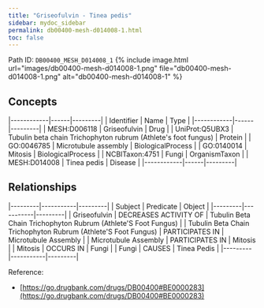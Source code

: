 ```yaml
---
title: "Griseofulvin - Tinea pedis"
sidebar: mydoc_sidebar
permalink: db00400-mesh-d014008-1.html
toc: false 
---
```



Path ID: `DB00400_MESH_D014008_1`
{% include image.html url="images/db00400-mesh-d014008-1.png" file="db00400-mesh-d014008-1.png" alt="db00400-mesh-d014008-1" %}

## Concepts

|------------|------|---------|
| Identifier | Name | Type    |
|------------|------|---------|
| MESH:D006118 | Griseofulvin | Drug |
| UniProt:Q5UBX3 | Tubulin beta chain Trichophyton rubrum (Athlete's foot fungus) | Protein |
| GO:0046785 | Microtubule assembly | BiologicalProcess |
| GO:0140014 | Mitosis | BiologicalProcess |
| NCBITaxon:4751 | Fungi | OrganismTaxon |
| MESH:D014008 | Tinea pedis | Disease |
|------------|------|---------|

## Relationships

|---------|-----------|---------|
| Subject | Predicate | Object  |
|---------|-----------|---------|
| Griseofulvin | DECREASES ACTIVITY OF | Tubulin Beta Chain Trichophyton Rubrum (Athlete'S Foot Fungus) |
| Tubulin Beta Chain Trichophyton Rubrum (Athlete'S Foot Fungus) | PARTICIPATES IN | Microtubule Assembly |
| Microtubule Assembly | PARTICIPATES IN | Mitosis |
| Mitosis | OCCURS IN | Fungi |
| Fungi | CAUSES | Tinea Pedis |
|---------|-----------|---------|

Reference: 
  - [https://go.drugbank.com/drugs/DB00400#BE0000283](https://go.drugbank.com/drugs/DB00400#BE0000283)
